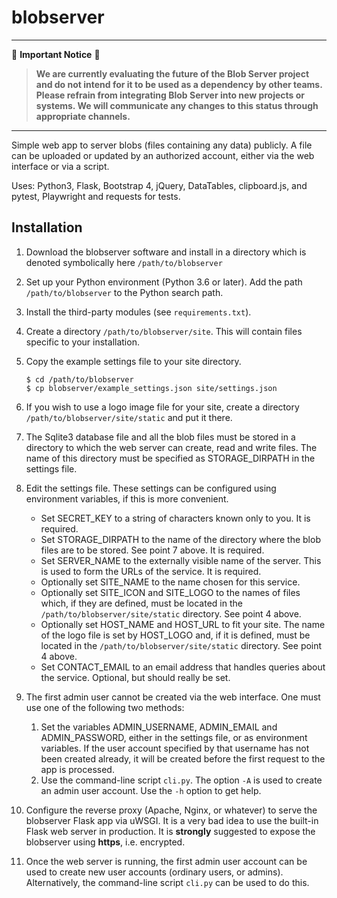 # blobserver

---

🚨 **Important Notice** 🚨

> **We are currently evaluating the future of the Blob Server project and do not intend for it to be used as a dependency by other teams. Please refrain from integrating Blob Server into new projects or systems. We will communicate any changes to this status through appropriate channels.**

---

Simple web app to server blobs (files containing any data) publicly. A
file can be uploaded or updated by an authorized account, either via
the web interface or via a script.

Uses: Python3, Flask, Bootstrap 4, jQuery, DataTables, clipboard.js,
and pytest, Playwright and requests for tests.

## Installation

1. Download the blobserver software and install in a directory
   which is denoted symbolically here `/path/to/blobserver`

2. Set up your Python environment (Python 3.6 or later). Add
   the path `/path/to/blobserver` to the Python search path.

3. Install the third-party modules (see `requirements.txt`).

4. Create a directory `/path/to/blobserver/site`. This will contain
   files specific to your installation.

5. Copy the example settings file to your site directory.
   ```
   $ cd /path/to/blobserver
   $ cp blobserver/example_settings.json site/settings.json
   ```

6. If you wish to use a logo image file for your site, create
   a directory `/path/to/blobserver/site/static` and put it there.

7. The Sqlite3 database file and all the blob files must be stored
   in a directory to which the web server can create, read and write files.
   The name of this directory must be specified as STORAGE_DIRPATH in
   the settings file.

8. Edit the settings file. These settings can be configured using
   environment variables, if this is more convenient.
   - Set SECRET_KEY to a string of characters known only to you.
     It is required.
   - Set STORAGE_DIRPATH to the name of the directory where the
     blob files are to be stored. See point 7 above. It is required.
   - Set SERVER_NAME to the externally visible name of the server.
     This is used to form the URLs of the service. It is required.
   - Optionally set SITE_NAME to the name chosen for this service.
   - Optionally set SITE_ICON and SITE_LOGO to the names of files which,
     if they are defined, must be located in the
     `/path/to/blobserver/site/static` directory. See point 4 above.
   - Optionally set HOST_NAME and HOST_URL to fit your site.
     The name of the logo file is set by HOST_LOGO and, if it is
     defined, must be located in the `/path/to/blobserver/site/static`
     directory. See point 4 above.
   - Set CONTACT_EMAIL to an email address that handles queries about
     the service. Optional, but should really be set.

9. The first admin user cannot be created via the web interface. One must
   use one of the following two methods:

   1. Set the variables ADMIN_USERNAME, ADMIN_EMAIL and ADMIN_PASSWORD,
      either in the settings file, or as environment variables. If the
      user account specified by that username has not been created already,
      it will be created before the first request to the app is processed.
   2. Use the command-line script `cli.py`. The option `-A` is used to
      create an admin user account. Use the `-h` option to get help.

10. Configure the reverse proxy (Apache, Nginx, or whatever) to serve
    the blobserver Flask app via uWSGI. It is a very bad idea to use
    the built-in Flask web server in production. It is **strongly**
    suggested to expose the blobserver using **https**, i.e. encrypted.

11. Once the web server is running, the first admin user account
    can be used to create new user accounts (ordinary users, or admins).
    Alternatively, the command-line script `cli.py` can be used
    to do this.
